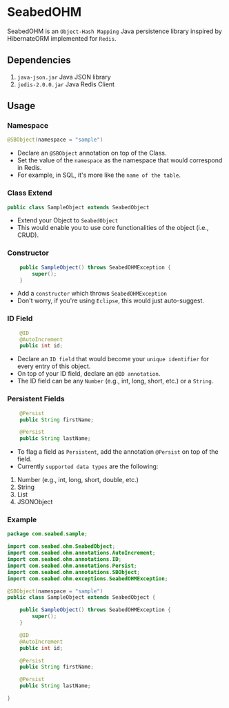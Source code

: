 # SeabedOHM

SeabedOHM is an `Object-Hash Mapping` Java persistence library inspired by HibernateORM implemented for `Redis`.


## Dependencies
1. `java-json.jar` Java JSON library
2. `jedis-2.0.0.jar` Java Redis Client


## Usage

### Namespace
```java
@SBObject(namespace = "sample")
```
* Declare an `@SBObject` annotation on top of the Class.
* Set the value of the `namespace` as the namespace that would correspond in Redis.
* For example, in SQL, it's more like the `name of the table`.

### Class Extend
```java
public class SampleObject extends SeabedObject
```
* Extend your Object to `SeabedObject`
* This would enable you to use core functionalities of the object (i.e., CRUD).

### Constructor
```java
	public SampleObject() throws SeabedOHMException {
		super();
	}
```
* Add a `constructor` which throws `SeabedOHMException`
* Don't worry, if you're using `Eclipse`, this would just auto-suggest.

### ID Field
```java
	@ID
	@AutoIncrement
	public int id;
```
* Declare an `ID field` that would become your `unique identifier` for every entry of this object.
* On top of your ID field, declare an `@ID annotation`.
* The ID field can be any `Number` (e.g., int, long, short, etc.) or a `String`.

### Persistent Fields
```java
	@Persist
	public String firstName;

	@Persist
	public String lastName;
```
* To flag a field as `Persistent`, add the annotation `@Persist` on top of the field.
* Currently `supported data types` are the following:
1. Number (e.g., int, long, short, double, etc.)
2. String
3. List<String>
4. JSONObject

### Example
```java
package com.seabed.sample;

import com.seabed.ohm.SeabedObject;
import com.seabed.ohm.annotations.AutoIncrement;
import com.seabed.ohm.annotations.ID;
import com.seabed.ohm.annotations.Persist;
import com.seabed.ohm.annotations.SBObject;
import com.seabed.ohm.exceptions.SeabedOHMException;

@SBObject(namespace = "sample")
public class SampleObject extends SeabedObject {

	public SampleObject() throws SeabedOHMException {
		super();
	}

	@ID
	@AutoIncrement
	public int id;

	@Persist
	public String firstName;

	@Persist
	public String lastName;

}
```
